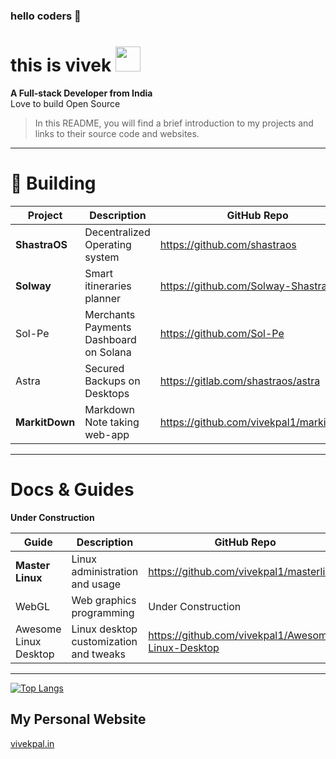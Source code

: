 ### hello coders 👋
# this is vivek <img src="https://media.giphy.com/media/WUlplcMpOCEmTGBtBW/giphy.gif" width="40">
**A Full-stack Developer from India**\
Love to build Open Source
> In this README, you will find a brief introduction to my projects and links to their source code and websites.
---

# 🔨 Building

| Project         | Description                            | GitHub Repo                             | Website                  |
| --------------- | -------------------------------------- | --------------------------------------- | ------------------------|
| **ShastraOS**   | Decentralized Operating system         | https://github.com/shastraos            | https://shastraos.org  |
| **Solway**      | Smart itineraries planner              | https://github.com/Solway-Shastra       | https://github.com/Solway-Shastra |
| Sol-Pe          | Merchants Payments Dashboard on Solana | https://github.com/Sol-Pe               | In progress |
| Astra           | Secured Backups on Desktops            | https://gitlab.com/shastraos/astra      | In progress |
| **MarkitDown**  | Markdown Note taking web-app           | https://github.com/vivekpal1/markitdown | https://markitdown.vercel.app/ |
---

# Docs & Guides
**Under Construction**

| Guide                      | Description                               | GitHub Repo                         |
| ---------------------------| ------------------------------------------| -----------------------------------|
| **Master Linux**           | Linux administration and usage            | https://github.com/vivekpal1/masterlinux |
| WebGL                      | Web graphics programming                  | Under Construction |
| Awesome Linux Desktop      | Linux desktop customization and tweaks    | https://github.com/vivekpal1/Awesome-Linux-Desktop |

---


[![Top Langs](https://github-readme-stats.vercel.app/api/top-langs/?username=vivekpal1&layout=compact&langs_count=8&show_icons=true&theme=radical)](https://github.com/vivekpal1)


## My Personal Website

<a href="https://vivekpal.in">vivekpal.in</a>

## 
<!---
<p align="center">
  <img src="https://github.com/vivekpal1/vivekpal1/raw/output/github-contribution-grid-snake.svg" alt="snake"></center>
</p>

> Apply dark mode to view all icons clearly
--- -->
